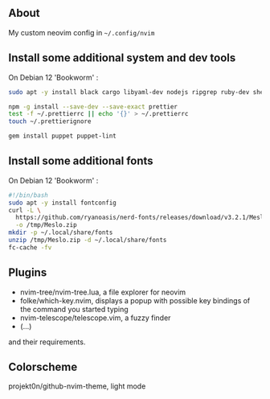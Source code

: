 ## About

My custom neovim config in `~/.config/nvim`

## Install some additional system and dev tools

On Debian 12 'Bookworm' :

```bash
sudo apt -y install black cargo libyaml-dev nodejs ripgrep ruby-dev shellcheck

npm -g install --save-dev --save-exact prettier
test -f ~/.prettierrc || echo '{}' > ~/.prettierrc
touch ~/.prettierignore

gem install puppet puppet-lint
```

## Install some additional fonts

On Debian 12 'Bookworm' :

```bash
#!/bin/bash
sudo apt -y install fontconfig
curl -L \
  https://github.com/ryanoasis/nerd-fonts/releases/download/v3.2.1/Meslo.zip \
  -o /tmp/Meslo.zip
mkdir -p ~/.local/share/fonts
unzip /tmp/Meslo.zip -d ~/.local/share/fonts
fc-cache -fv
```

## Plugins

- nvim-tree/nvim-tree.lua, a file explorer for neovim
- folke/which-key.nvim, displays a popup with possible key bindings of the command you started typing
- nvim-telescope/telescope.vim, a fuzzy finder
- (...)

and their requirements.

## Colorscheme

projekt0n/github-nvim-theme, light mode
